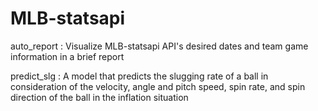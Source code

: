 # MLB-statsapi

auto_report : Visualize MLB-statsapi API's desired dates and team game information in a brief report

predict_slg : A model that predicts the slugging rate of a ball in consideration of the velocity, angle and pitch speed, spin rate, and spin direction of the ball in the inflation situation
